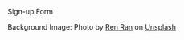 Sign-up Form

Background Image: Photo by <a href="https://unsplash.com/@renran?utm_source=unsplash&utm_medium=referral&utm_content=creditCopyText">Ren Ran</a> on <a href="https://unsplash.com/s/photos/background?utm_source=unsplash&utm_medium=referral&utm_content=creditCopyText">Unsplash</a>